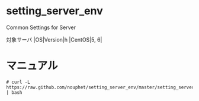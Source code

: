 setting_server_env
==================

Common Settings for Server

対象サーバ
|OS|Version|h
|CentOS|5, 6|

マニュアル
==================

```
# curl -L https://raw.github.com/nouphet/setting_server_env/master/setting_server_env.sh | bash
```
